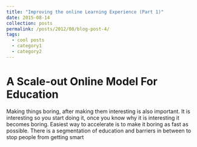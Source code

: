 ```yaml
---
title: "Improving the online Learning Experience (Part 1)"
date: 2015-08-14
collection: posts
permalink: /posts/2012/08/blog-post-4/
tags:
  - cool posts
  - category1
  - category2
---
```


# A Scale-out Online Model For Education

Making things boring, after making them interesting is also important. It is interesting so you start doing it, once you know why it is interesting it becomes boring. Easiest way to accelerate is to make it boring as fast as possible. There is a segmentation of education and barriers in between to stop people from getting smart
